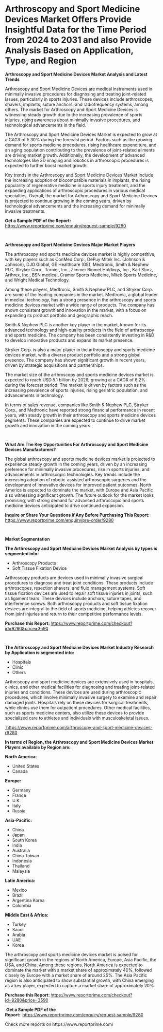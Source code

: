 <p><h1>Arthroscopy and Sport Medicine Devices Market Offers Provide Insightful Data for the Time Period from 2024 to 2031 and also Provide Analysis Based on Application, Type, and Region</h1></p><p><strong>Arthroscopy and Sport Medicine Devices Market Analysis and Latest Trends</strong></p>
<p><p>Arthroscopy and Sport Medicine Devices are medical instruments used in minimally invasive procedures for diagnosing and treating joint-related issues, particularly in sports injuries. These devices include arthroscopes, shavers, implants, suture anchors, and radiofrequency systems, among others. The market for Arthroscopy and Sport Medicine Devices is witnessing steady growth due to the increasing prevalence of sports injuries, rising awareness about minimally invasive procedures, and technological advancements in the field.</p><p>The Arthroscopy and Sport Medicine Devices Market is expected to grow at a CAGR of 5.30% during the forecast period. Factors such as the growing demand for sports medicine procedures, rising healthcare expenditure, and an aging population contributing to the prevalence of joint-related ailments are driving market growth. Additionally, the development of advanced technologies like 3D imaging and robotics in arthroscopic procedures is expected to further boost market growth.</p><p>Key trends in the Arthroscopy and Sport Medicine Devices Market include the increasing adoption of biocompatible materials in implants, the rising popularity of regenerative medicine in sports injury treatment, and the expanding applications of arthroscopic procedures in various medical specialties. Overall, the market for Arthroscopy and Sport Medicine Devices is projected to continue growing in the coming years, driven by technological advancements and the increasing demand for minimally invasive treatments.</p></p>
<p><strong>Get a Sample PDF of the Report:&nbsp;</strong> <a href="https://www.reportprime.com/enquiry/request-sample/9280">https://www.reportprime.com/enquiry/request-sample/9280</a></p>
<p>&nbsp;</p>
<p><strong>Arthroscopy and Sport Medicine Devices Major Market Players</strong></p>
<p><p>The arthroscopy and sports medicine devices market is highly competitive, with key players such as ConMed Corp., DePuy Mitek Inc. (Johnson & Johnson), DJO Global, GE Healthcare (GE), Medtronic, Smith & Nephew PLC, Stryker Corp., Tornier, Inc., Zimmer Biomet Holdings, Inc., Karl Storz, Arthrex, Inc., BSN medical, Cramer Sports Medicine, Mitek Sports Medicine, and Wright Medical Technology. </p><p>Among these players, Medtronic, Smith & Nephew PLC, and Stryker Corp. are some of the leading companies in the market. Medtronic, a global leader in medical technology, has a strong presence in the arthroscopy and sports medicine devices market with a wide range of products. The company has shown consistent growth and innovation in the market, with a focus on expanding its product portfolio and geographic reach.</p><p>Smith & Nephew PLC is another key player in the market, known for its advanced technology and high-quality products in the field of arthroscopy and sports medicine. The company has been consistently investing in R&D to develop innovative products and expand its market presence.</p><p>Stryker Corp. is also a major player in the arthroscopy and sports medicine devices market, with a diverse product portfolio and a strong global presence. The company has shown significant growth in recent years, driven by strategic acquisitions and partnerships.</p><p>The market size of the arthroscopy and sports medicine devices market is expected to reach USD 5.1 billion by 2026, growing at a CAGR of 6.2% during the forecast period. The market is driven by factors such as the increasing prevalence of sports injuries, rising geriatric population, and advancements in technology. </p><p>In terms of sales revenue, companies like Smith & Nephew PLC, Stryker Corp., and Medtronic have reported strong financial performance in recent years, with steady growth in their arthroscopy and sports medicine devices segments. These companies are expected to continue to drive market growth and innovation in the coming years.</p></p>
<p>&nbsp;</p>
<p><strong>What Are The Key Opportunities For Arthroscopy and Sport Medicine Devices Manufacturers?</strong></p>
<p><p>The global arthroscopy and sports medicine devices market is projected to experience steady growth in the coming years, driven by an increasing preference for minimally invasive procedures, rise in sports injuries, and advancements in arthroscopic technologies. Key trends include the increasing adoption of robotic-assisted arthroscopic surgeries and the development of innovative devices for improved patient outcomes. North America is expected to dominate the market, with Europe and Asia Pacific also witnessing significant growth. The future outlook for the market looks promising, with strong demand for advanced arthroscopic and sports medicine devices anticipated to drive continued expansion.</p></p>
<p><strong>Inquire or Share Your Questions If Any Before Purchasing This Report:</strong> <a href="https://www.reportprime.com/enquiry/pre-order/9280">https://www.reportprime.com/enquiry/pre-order/9280</a></p>
<p>&nbsp;</p>
<p><strong>Market Segmentation</strong></p>
<p><strong>The Arthroscopy and Sport Medicine Devices Market Analysis by types is segmented into:</strong></p>
<p><ul><li>Arthroscopy Products</li><li>Soft Tissue Fixation Device</li></ul></p>
<p><p>Arthroscopy products are devices used in minimally invasive surgical procedures to diagnose and treat joint conditions. These products include arthroscopes, resection shavers, and fluid management systems. Soft tissue fixation devices are used to repair soft tissue injuries in joints, such as ligament tears. These devices include anchors, suture tapes, and interference screws. Both arthroscopy products and soft tissue fixation devices are integral to the field of sports medicine, helping athletes recover from joint injuries and return to their competitive performance levels.</p></p>
<p><strong>Purchase this Report:&nbsp;</strong><a href="https://www.reportprime.com/checkout?id=9280&price=3590">https://www.reportprime.com/checkout?id=9280&price=3590</a></p>
<p>&nbsp;</p>
<p><strong>The Arthroscopy and Sport Medicine Devices Market Industry Research by Application is segmented into:</strong></p>
<p><ul><li>Hospitals</li><li>Clinic</li><li>Others</li></ul></p>
<p><p>Arthroscopy and sport medicine devices are extensively used in hospitals, clinics, and other medical facilities for diagnosing and treating joint-related injuries and conditions. These devices are used during arthroscopic procedures, which involve minimally invasive surgery to examine and repair damaged joints. Hospitals rely on these devices for surgical treatments, while clinics use them for outpatient procedures. Other medical facilities, such as sports medicine centers, also utilize these devices to provide specialized care to athletes and individuals with musculoskeletal issues.</p></p>
<p><a href="https://www.reportprime.com/arthroscopy-and-sport-medicine-devices-r9280">&nbsp;https://www.reportprime.com/arthroscopy-and-sport-medicine-devices-r9280</a></p>
<p><strong>In terms of Region, the Arthroscopy and Sport Medicine Devices Market Players available by Region are:</strong></p>
<p>
    <p> <strong> North America: </strong>
        <ul>
            <li>United States</li>
            <li>Canada</li>
        </ul>
        </p> 
    <p> <strong> Europe: </strong>
        <ul>
            <li>Germany</li>
            <li>France</li>
            <li>U.K.</li>
            <li>Italy</li>
            <li>Russia</li>
        </ul>
        </p> 
    <p> <strong> Asia-Pacific: </strong>
        <ul>
            <li>China</li>
            <li>Japan</li>
            <li>South Korea</li>
            <li>India</li>
            <li>Australia</li>
            <li>China Taiwan</li>
            <li>Indonesia</li>
            <li>Thailand</li>
            <li>Malaysia</li>
        </ul>
        </p> 
    <p> <strong> Latin America: </strong>
        <ul>
            <li>Mexico</li>
            <li>Brazil</li>
            <li>Argentina Korea</li>
            <li>Colombia</li>
        </ul>
        </p> 
    <p> <strong> Middle East & Africa: </strong>
        <ul>
            <li>Turkey</li>
            <li>Saudi</li>
            <li>Arabia</li>
            <li>UAE</li>
            <li>Korea</li>
        </ul>
    </p>
    </p>
<p><p>The arthroscopy and sports medicine devices market is poised for significant growth in the regions of North America, Europe, Asia Pacific, the USA, and China. Among these regions, North America is expected to dominate the market with a market share of approximately 40%, followed closely by Europe with a market share of around 25%. The Asia Pacific region is also anticipated to show substantial growth, with China emerging as a key player, expected to capture a market share of approximately 20%.</p></p>
<p><strong>Purchase this Report: </strong><a href="https://www.reportprime.com/checkout?id=9280&price=3590">https://www.reportprime.com/checkout?id=9280&price=3590</a></p>
<p>&nbsp;<strong>Get a Sample PDF of the Report:&nbsp;&nbsp;</strong><a href="https://www.reportprime.com/enquiry/request-sample/9280">https://www.reportprime.com/enquiry/request-sample/9280</a></p>
<p><strong></strong></p>
<p>Check more reports on https://www.reportprime.com/</p>
